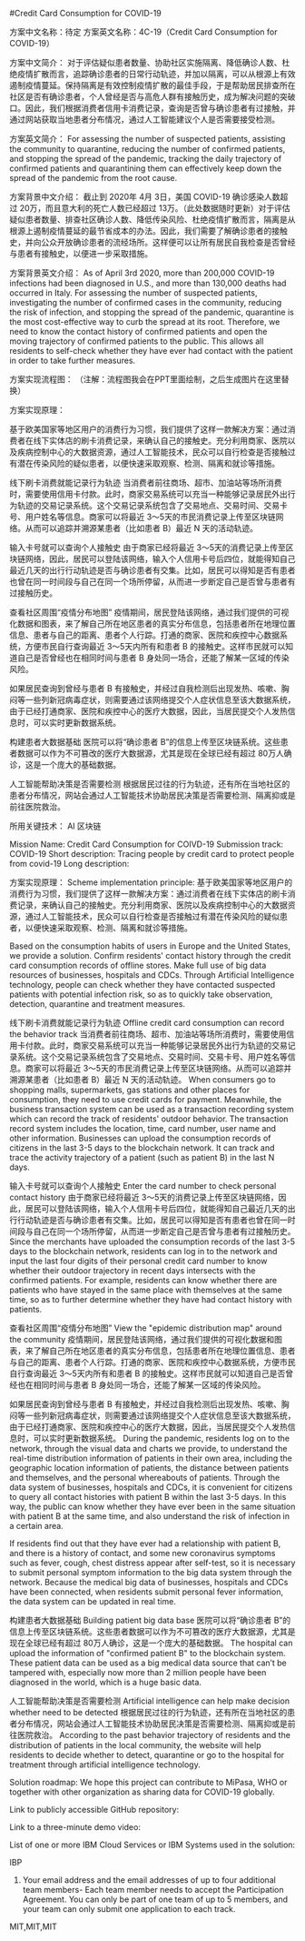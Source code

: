 #Credit Card Consumption for COVID-19

方案中文名称：待定
方案英文名称：4C-19（Credit Card Consumption for COVID-19）

方案中文简介：
对于评估疑似患者数量、协助社区实施隔离、降低确诊人数、杜绝疫情扩散而言，追踪确诊患者的日常行动轨迹，并加以隔离，可以从根源上有效遏制疫情蔓延。保持隔离是有效控制疫情扩散的最佳手段，于是帮助居民排查所在社区是否有确诊患者，个人曾经是否与高危人群有接触历史，成为解决问题的突破口。因此，我们根据消费者信用卡消费记录，查询是否曾与确诊患者有过接触，并通过网站获取当地患者分布情况，通过人工智能建议个人是否需要接受检测。

方案英文简介：
For assessing the number of suspected patients, assisting the community to quarantine, reducing the number of confirmed patients, and stopping the spread of the pandemic, tracking the daily trajectory of confirmed patients and quarantining them can effectively keep down the spread of the pandemic from the root cause.


方案背景中文介绍：
截止到 2020年 4月 3日，美国 COVID-19 确诊感染人数超过 20万，而且意大利的死亡人数已经超过 13万。（此处数据随时更新）对于评估疑似患者数量、排查社区确诊人数、降低传染风险、杜绝疫情扩散而言，隔离是从根源上遏制疫情蔓延的最节省成本的办法。因此，我们需要了解确诊患者的接触史，并向公众开放确诊患者的流经场所。这样便可以让所有居民自我检查是否曾经与患者有接触史，以便进一步采取措施。

方案背景英文介绍：
As of April 3rd 2020, more than 200,000 COVID-19 infections had been diagnosed in U.S., and more than 130,000 deaths had occurred in Italy. For assessing the number of suspected patients, investigating the number of confirmed cases in the community, reducing the risk of infection, and stopping the spread of the pandemic, quarantine is the most cost-effective way to curb the spread at its root. Therefore, we need to know the contact history of confirmed patients and open the moving trajectory of confirmed patients to the public. This allows all residents to self-check whether they have ever had contact with the patient in order to take further measures.

方案实现流程图：
（注解：流程图我会在PPT里面绘制，之后生成图片在这里替换）
 

方案实现原理：

基于欧美国家等地区用户的消费行为习惯，我们提供了这样一款解决方案：通过消费者在线下实体店的刷卡消费记录，来确认自己的接触史。充分利用商家、医院以及疾病控制中心的大数据资源，通过人工智能技术，民众可以自行检查是否接触过有潜在传染风险的疑似患者，以便快速采取观察、检测、隔离和就诊等措施。

线下刷卡消费就能记录行为轨迹
当消费者前往商场、超市、加油站等场所消费时，需要使用信用卡付款。此时，商家交易系统可以充当一种能够记录居民外出行为轨迹的交易记录系统。这个交易记录系统包含了交易地点、交易时间、交易卡号、用户姓名等信息。商家可以将最近 3～5天的市民消费记录上传至区块链网络。从而可以追踪并溯源某患者（比如患者 B）最近 N 天的活动轨迹。

输入卡号就可以查询个人接触史
由于商家已经将最近 3～5天的消费记录上传至区块链网络，因此，居民可以登陆该网络，输入个人信用卡号后四位，就能得知自己最近几天的出行行动轨迹是否与确诊患者有交集。比如，居民可以得知是否有患者也曾在同一时间段与自己在同一个场所停留，从而进一步断定自己是否曾与患者有过接触历史。

查看社区周围“疫情分布地图”
疫情期间，居民登陆该网络，通过我们提供的可视化数据和图表，来了解自己所在地区患者的真实分布信息，包括患者所在地理位置信息、患者与自己的距离、患者个人行踪。打通的商家、医院和疾控中心数据系统，方便市民自行查询最近 3～5天内所有和患者 B 的接触史。这样市民就可以知道自己是否曾经也在相同时间与患者 B 身处同一场合，还能了解某一区域的传染风险。

如果居民查询到曾经与患者 B 有接触史，并经过自我检测后出现发热、咳嗽、胸闷等一些列新冠病毒症状，则需要通过该网络提交个人症状信息至该大数据系统，由于已经打通商家、医院和疾控中心的医疗大数据，因此，当居民提交个人发热信息时，可以实时更新数据系统。

构建患者大数据基础
医院可以将“确诊患者 B”的信息上传至区块链系统。这些患者数据可以作为不可篡改的医疗大数据源，尤其是现在全球已经有超过 80万人确诊，这是一个庞大的基础数据。

人工智能帮助决策是否需要检测
根据居民过往的行为轨迹，还有所在当地社区的患者分布情况，网站会通过人工智能技术协助居民决策是否需要检测、隔离抑或是前往医院救治。

所用关键技术：
AI
区块链





Mission Name: Credit Card Consumption for COIVD-19
Submission track: COVID-19
Short description: Tracing people by credit card to protect people from covid-19
Long description:

方案实现原理：
Scheme implementation principle:
基于欧美国家等地区用户的消费行为习惯，我们提供了这样一款解决方案：通过消费者在线下实体店的刷卡消费记录，来确认自己的接触史。充分利用商家、医院以及疾病控制中心的大数据资源，通过人工智能技术，民众可以自行检查是否接触过有潜在传染风险的疑似患者，以便快速采取观察、检测、隔离和就诊等措施。

Based on the consumption habits of users in Europe and the United States, we provide a solution. Confirm residents' contact history through the credit card consumption records of offline stores. Make full use of big data resources of businesses, hospitals and CDCs. Through Artificial Intelligence technology, people can check whether they have contacted suspected patients with potential infection risk, so as to quickly take observation, detection, quarantine and treatment measures.

线下刷卡消费就能记录行为轨迹
Offline credit card consumption can record the behavior track
当消费者前往商场、超市、加油站等场所消费时，需要使用信用卡付款。此时，商家交易系统可以充当一种能够记录居民外出行为轨迹的交易记录系统。这个交易记录系统包含了交易地点、交易时间、交易卡号、用户姓名等信息。商家可以将最近 3～5天的市民消费记录上传至区块链网络。从而可以追踪并溯源某患者（比如患者 B）最近 N 天的活动轨迹。
When consumers go to shopping malls, supermarkets, gas stations and other places for consumption, they need to use credit cards for payment. Meanwhile, the business transaction system can be used as a transaction recording system which can record the track of residents' outdoor behavior. The transaction record system includes the location, time, card number, user name and other information. Businesses can upload the consumption records of citizens in the last 3-5 days to the blockchain network. It can track and trace the activity trajectory of a patient (such as patient B) in the last N days.

输入卡号就可以查询个人接触史
Enter the card number to check personal contact history
由于商家已经将最近 3～5天的消费记录上传至区块链网络，因此，居民可以登陆该网络，输入个人信用卡号后四位，就能得知自己最近几天的出行行动轨迹是否与确诊患者有交集。比如，居民可以得知是否有患者也曾在同一时间段与自己在同一个场所停留，从而进一步断定自己是否曾与患者有过接触历史。
Since the merchants have uploaded the consumption records of the last 3-5 days to the blockchain network, residents can log in to the network and input the last four digits of their personal credit card number to know whether their outdoor trajectory in recent days intersects with the confirmed patients. For example, residents can know whether there are patients who have stayed in the same place with themselves at the same time, so as to further determine whether they have had contact history with patients.

查看社区周围“疫情分布地图”
View the "epidemic distribution map" around the community
疫情期间，居民登陆该网络，通过我们提供的可视化数据和图表，来了解自己所在地区患者的真实分布信息，包括患者所在地理位置信息、患者与自己的距离、患者个人行踪。打通的商家、医院和疾控中心数据系统，方便市民自行查询最近 3～5天内所有和患者 B 的接触史。这样市民就可以知道自己是否曾经也在相同时间与患者 B 身处同一场合，还能了解某一区域的传染风险。

如果居民查询到曾经与患者 B 有接触史，并经过自我检测后出现发热、咳嗽、胸闷等一些列新冠病毒症状，则需要通过该网络提交个人症状信息至该大数据系统，由于已经打通商家、医院和疾控中心的医疗大数据，因此，当居民提交个人发热信息时，可以实时更新数据系统。
During the pandemic, residents log on to the network, through the visual data and charts we provide, to understand the real-time distribution information of patients in their own area, including the geographic location information of patients, the distance between patients and themselves, and the personal whereabouts of patients. Through the data system of businesses, hospitals and CDCs, it is convenient for citizens to query all contact histories with patient B within the last 3-5 days. In this way, the public can know whether they have ever been in the same situation with patient B at the same time, and also understand the risk of infection in a certain area.

If residents find out that they have ever had a relationship with patient B, and there is a history of contact, and some new coronavirus symptoms such as fever, cough, chest distress appear after self-test, so it is necessary to submit personal symptom information to the big data system through the network. Because the medical big data of businesses, hospitals and CDCs have been connected, when residents submit personal fever information, the data system can be updated in real time.

构建患者大数据基础
Building patient big data base
医院可以将“确诊患者 B”的信息上传至区块链系统。这些患者数据可以作为不可篡改的医疗大数据源，尤其是现在全球已经有超过 80万人确诊，这是一个庞大的基础数据。
The hospital can upload the information of "confirmed patient B" to the blockchain system. These patient data can be used as a big medical data source that can’t be tampered with, especially now more than 2 million people have been diagnosed in the world, which is a huge basic data.

人工智能帮助决策是否需要检测
Artificial intelligence can help make decision whether need to be detected
根据居民过往的行为轨迹，还有所在当地社区的患者分布情况，网站会通过人工智能技术协助居民决策是否需要检测、隔离抑或是前往医院救治。
According to the past behavior trajectory of residents and the distribution of patients in the local community, the website will help residents to decide whether to detect, quarantine or go to the hospital for treatment through artificial intelligence technology.

Solution roadmap:
We hope this project can contribute to MiPasa, WHO or together with other organization as sharing data for COVID-19 globally.

Link to publicly accessible GitHub repository:

Link to a three-minute demo video:

List of one or more IBM Cloud Services or IBM Systems used in the solution:
 
IBP
1.	Your email address and the email addresses of up to four additional team members-
Each team member needs to accept the Participation Agreement. You can only be part of one team of up to 5 members, and your team can only submit one application to each track.


MIT,MIT,MIT

